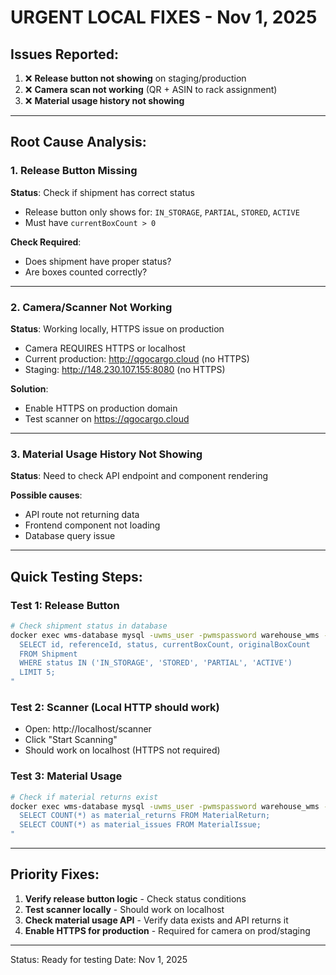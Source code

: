 # URGENT LOCAL FIXES - Nov 1, 2025

## Issues Reported:
1. ❌ **Release button not showing** on staging/production
2. ❌ **Camera scan not working** (QR + ASIN to rack assignment)
3. ❌ **Material usage history not showing**

---

## Root Cause Analysis:

### 1. Release Button Missing
**Status**: Check if shipment has correct status
- Release button only shows for: `IN_STORAGE`, `PARTIAL`, `STORED`, `ACTIVE`
- Must have `currentBoxCount > 0`

**Check Required**:
- Does shipment have proper status?
- Are boxes counted correctly?

---

### 2. Camera/Scanner Not Working
**Status**: Working locally, HTTPS issue on production
- Camera REQUIRES HTTPS or localhost
- Current production: http://qgocargo.cloud (no HTTPS)
- Staging: http://148.230.107.155:8080 (no HTTPS)

**Solution**:
- Enable HTTPS on production domain
- Test scanner on https://qgocargo.cloud

---

### 3. Material Usage History Not Showing
**Status**: Need to check API endpoint and component rendering

**Possible causes**:
- API route not returning data
- Frontend component not loading
- Database query issue

---

## Quick Testing Steps:

### Test 1: Release Button
```bash
# Check shipment status in database
docker exec wms-database mysql -uwms_user -pwmspassword warehouse_wms -e "
  SELECT id, referenceId, status, currentBoxCount, originalBoxCount 
  FROM Shipment 
  WHERE status IN ('IN_STORAGE', 'STORED', 'PARTIAL', 'ACTIVE') 
  LIMIT 5;
"
```

### Test 2: Scanner (Local HTTP should work)
- Open: http://localhost/scanner
- Click "Start Scanning"
- Should work on localhost (HTTPS not required)

### Test 3: Material Usage
```bash
# Check if material returns exist
docker exec wms-database mysql -uwms_user -pwmspassword warehouse_wms -e "
  SELECT COUNT(*) as material_returns FROM MaterialReturn;
  SELECT COUNT(*) as material_issues FROM MaterialIssue;
"
```

---

## Priority Fixes:

1. **Verify release button logic** - Check status conditions
2. **Test scanner locally** - Should work on localhost
3. **Check material usage API** - Verify data exists and API returns it
4. **Enable HTTPS for production** - Required for camera on prod/staging

---

Status: Ready for testing
Date: Nov 1, 2025
